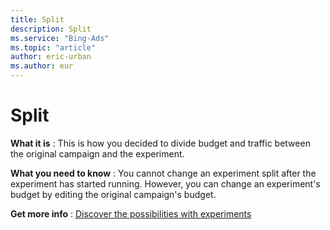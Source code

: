 ```yaml
---
title: Split
description: Split
ms.service: "Bing-Ads"
ms.topic: "article"
author: eric-urban
ms.author: eur
---
```


# Split

**What it is** : This is how you decided to divide budget and traffic between the original campaign and the experiment.

**What you need to know** : You cannot change an experiment split after the experiment has started running. However, you can change an experiment's budget by editing the original campaign's budget.

**Get more info** : [Discover the possibilities with experiments](../hlp_BA_CONC_Experiments_About.md)


